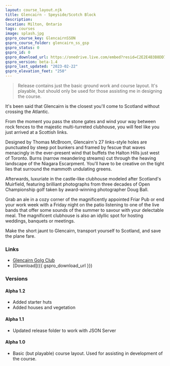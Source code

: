 ```yaml
---
layout: course_layout.njk
title: Glencairn - Speyside/Scotch Block
description:
location: Milton, Ontario
tags: courses
image: splash.jpg
gspro_course_key: GlencairnSSON
gspro_course_folder: glencairn_ss_gsp
gspro_status: 0
gspro_id: 0
gspro_download_url: https://onedrive.live.com/embed?resid=C2E2E4B3B8DD77A3%21243459&authkey=!AJyKoPFghDFmPpY
gspro_version: beta-1.4
gspro_last_updated: "2023-02-22"
gspro_elevation_feet: "250"
---
```


> Release contains just the basic ground work and course layout. It's playable, but should only be used for those assisting me in designing the course.

It's been said that Glencairn is the closest you'll come to Scotland without crossing the Atlantic.

From the moment you pass the stone gates and wind your way between rock fences to the majestic multi-turreted clubhouse, you will feel like you just arrived at a Scottish links.

Designed by Thomas McBroom, Glencairn's 27 links-style holes are punctuated by steep pot bunkers and framed by fescue that waves menacingly in the ever-present wind that buffets the Halton Hills just west of Toronto. Burns (narrow meandering streams) cut through the heaving landscape of the Niagara Escarpment. You'll have to be creative on the tight lies that surround the mammoth undulating greens.

Afterwards, luxuriate in the castle-like clubhouse modeled after Scotland's Muirfield, featuring brilliant photographs from three decades of Open Championship golf taken by award-winning photographer Doug Ball.

Grab an ale in a cozy corner of the magnificently appointed Friar Pub or end your work week with a Friday night on the patio listening to one of the live bands that offer some sounds of the summer to savour with your delectable meal. The magnificent clubhouse is also an idyllic spot for hosting weddings, banquets or meetings.

Make the short jaunt to Glencairn, transport yourself to Scotland, and save the plane fare.

### Links

- [Glencairn Golg Club](https://glencairn.clublink.ca/)
- [Download]({{ gspro_download_url }})

### Versions

#### Alpha 1.2

- Added starter huts
- Added houses and vegetation

#### Alpha 1.1

- Updated release folder to work with JSON Server

#### Alpha 1.0

- Basic (but playable) course layout. Used for assisting in development of the course.
